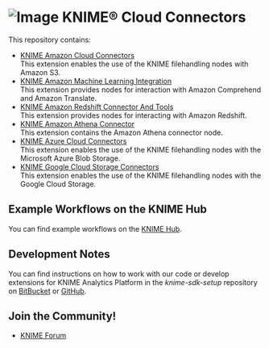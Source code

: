 # ![Image](https://www.knime.com/files/knime_logo_github_40x40_4layers.png) KNIME® Cloud Connectors

This repository contains:

* [KNIME Amazon Cloud Connectors](https://hub.knime.com/knime/extensions/org.knime.features.cloud.aws/latest)  
This extension enables the use of the KNIME filehandling nodes with Amazon S3.
* [KNIME Amazon Machine Learning Integration](https://hub.knime.com/knime/extensions/org.knime.features.cloud.aws.mlservices/latest)  
This extension provides nodes for interaction with Amazon Comprehend and Amazon Translate.
* [KNIME Amazon Redshift Connector And Tools](https://hub.knime.com/knime/extensions/org.knime.features.cloud.aws.redshift/latest)  
This extension provides nodes for interacting with Amazon Redshift.
* [KNIME Amazon Athena Connector](https://hub.knime.com/knime/extensions/org.knime.features.cloud.aws.athena/latest)  
This extension contains the Amazon Athena connector node.
* [KNIME Azure Cloud Connectors](https://hub.knime.com/knime/extensions/org.knime.features.cloud.azure/latest)  
This extension enables the use of the KNIME filehandling nodes with the Microsoft Azure Blob Storage.
* [KNIME Google Cloud Storage Connectors](https://hub.knime.com/knime/extensions/org.knime.features.cloud.google/latest)  
This extension enables the use of the KNIME filehandling nodes with the Google Cloud Storage.


## Example Workflows on the KNIME Hub

You can find example workflows on the [KNIME Hub](https://hub.knime.com/search?q=s3,redshift,athena,amazon,azure&type=Workflow).

## Development Notes

You can find instructions on how to work with our code or develop extensions for
KNIME Analytics Platform in the _knime-sdk-setup_ repository
on [BitBucket](https://bitbucket.org/KNIME/knime-sdk-setup)
or [GitHub](http://github.com/knime/knime-sdk-setup).

## Join the Community!

* [KNIME Forum](https://tech.knime.org/forum)
